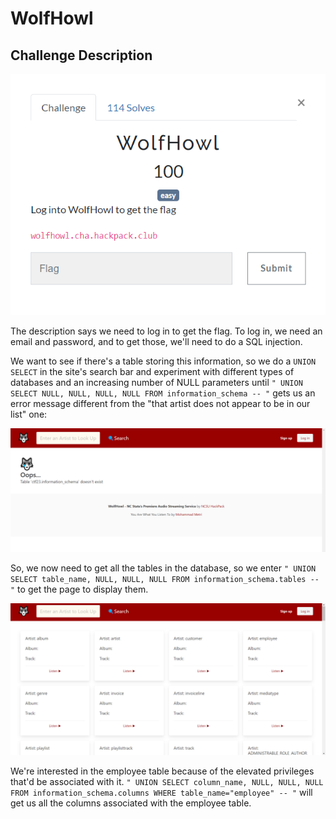 # WolfHowl

## Challenge Description

![](https://github.com/mt3636/HackPack-CTF-2023/blob/main/WolfHowl/images/challengedescription.png)

The description says we need to log in to get the flag. To log in, we need an email and password, and to get those, we'll need to do a SQL injection.

We want to see if there's a table storing this information, so we do a `UNION SELECT` in the site's search bar and experiment with different types of databases and an increasing number of NULL parameters until `" UNION SELECT NULL, NULL, NULL, NULL FROM information_schema -- "` gets us an error message different from the "that artist does not appear to be in our list" one:

![](https://github.com/mt3636/HackPack-CTF-2023/blob/main/WolfHowl/images/tabledoesntexist.png)

So, we now need to get all the tables in the database, so we enter `" UNION SELECT table_name, NULL, NULL, NULL FROM information_schema.tables -- "` to get the page to display them.

![](https://github.com/mt3636/HackPack-CTF-2023/blob/main/WolfHowl/images/databasetables.png)

We're interested in the employee table because of the elevated privileges that'd be associated with it. `" UNION SELECT column_name, NULL, NULL, NULL FROM information_schema.columns WHERE table_name="employee" -- "` will get us all the columns associated with the employee table.

